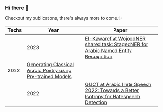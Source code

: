 ### Hi there 👋
Checkout my publications, there's always more to come.✨

|Techs|Year | Paper
|--------------------|--- | --- 
||2023|[El-Kawaref at WojoodNER shared task: StagedNER for Arabic Named Entity Recognition](https://aclanthology.org/2023.arabicnlp-1.91/)
|2022|[Generating Classical Arabic Poetry using Pre-trained Models](https://aclanthology.org/2022.wanlp-1.6/)
||2022|[GUCT at Arabic Hate Speech 2022: Towards a Better Isotropy for Hatespeech Detection](https://aclanthology.org/2022.osact-1.27/)
<!--
**nehalelkaref/nehalelkaref** is a ✨ _special_ ✨ repository because its `README.md` (this file) appears on your GitHub profile.

Here are some ideas to get you started:

- 🔭 I’m currently working on ...
- 🌱 I’m currently learning ...
- 👯 I’m looking to collaborate on ...
- 🤔 I’m looking for help with ...
- 💬 Ask me about ...
- 📫 How to reach me: ...
- 😄 Pronouns: ...
- ⚡ Fun fact: ...
-->

